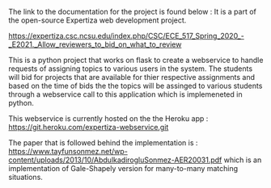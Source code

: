 The link to the documentation for the project is found below : It is a part of the open-source Expertiza web development project.

https://expertiza.csc.ncsu.edu/index.php/CSC/ECE_517_Spring_2020_-_E2021._Allow_reviewers_to_bid_on_what_to_review

This is a python project that works on flask to create a webservice to handle requests of assigning topics to various users in the system. The students will bid for projects that are available for thier respective assignments and based on the time of bids the the topics will be assinged to various students through a webservice call to this application which is implemeneted in python.

This webservice is currently hosted on the the Heroku app : https://git.heroku.com/expertiza-webservice.git

The paper that is followed behind the implementation is : https://www.tayfunsonmez.net/wp-content/uploads/2013/10/AbdulkadirogluSonmez-AER20031.pdf which is an implementation of Gale-Shapely version for many-to-many matching situations.



